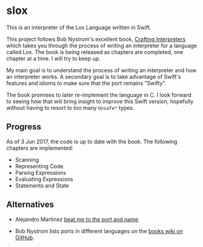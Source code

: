 # slox

This is an interpreter of the Lox Language written in Swift.

This project follows Bob Nystrom's excellent book,
[Crafting Interpreters](http://www.craftinginterpreters.com)
which takes you through the process of writing an interpreter for a language
called Lox. The book is being released as chapters are completed, one chapter
at a time. I will try to keep up.

My main goal is to understand the process of writing an interpreter and how an
interpreter works. A secondary goal is to take advantage of Swift's features
and idioms to make sure that the port remains "Swifty".

The book promises to later re-implement the language in C. I look forward to
seeing how that will bring insight to improve this Swift version, hopefully
without having to resort to too many `Unsafe*` types.

## Progress
As of 3 Jun 2017, the code is up to date with the book. The following chapters
are implemented:
* Scanning
* Representing Code
* Parsing Expressions
* Evaluating Expressions
* Statements and State

## Alternatives
* Alejandro Martinez
[beat me to the port and name](https://github.com/alexito4/slox).

* Bob Nystrom lists ports in different languages on the
[books wiki on GitHub](https://github.com/munificent/craftinginterpreters/wiki/Lox-implementations).
